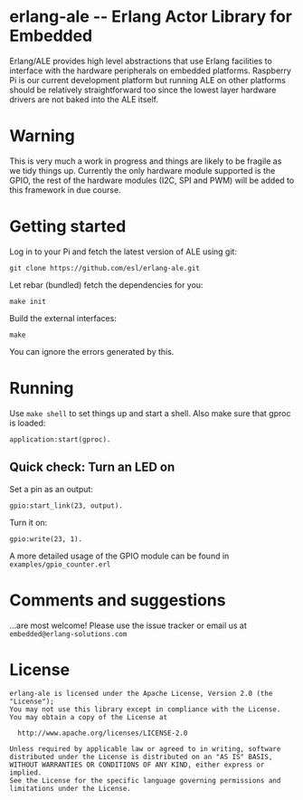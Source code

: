 erlang-ale -- Erlang Actor Library for Embedded
=====

Erlang/ALE provides high level abstractions that use Erlang facilities to
interface with the hardware peripherals on embedded platforms. Raspberry Pi is
our current development platform but running ALE on other platforms should be
relatively straightforward too since the lowest layer hardware drivers are not
baked into the ALE itself.


# Warning

This is very much a work in progress and things are likely to be fragile as we
tidy things up. Currently the only hardware module supported is the GPIO, the
rest of the hardware modules (I2C, SPI and PWM) will be added to this framework
in due course.


# Getting started

Log in to your Pi and fetch the latest version of ALE using git:

    git clone https://github.com/esl/erlang-ale.git

Let rebar (bundled) fetch the dependencies for you:

    make init

Build the external interfaces:

    make

You can ignore the errors generated by this.


# Running
Use `make shell` to set things up and start a shell. Also make sure that gproc
is loaded:

    application:start(gproc).


## Quick check: Turn an LED on

Set a pin as an output:

    gpio:start_link(23, output).

Turn it on:

    gpio:write(23, 1).    

A more detailed usage of the GPIO module can be found in
`examples/gpio_counter.erl`


# Comments and suggestions
...are most welcome! Please use the issue tracker or email us at
`embedded@erlang-solutions.com`


# License

    erlang-ale is licensed under the Apache License, Version 2.0 (the "License");
    You may not use this library except in compliance with the License.
    You may obtain a copy of the License at

      http://www.apache.org/licenses/LICENSE-2.0

    Unless required by applicable law or agreed to in writing, software
    distributed under the License is distributed on an "AS IS" BASIS,
    WITHOUT WARRANTIES OR CONDITIONS OF ANY KIND, either express or implied.
    See the License for the specific language governing permissions and
    limitations under the License.


